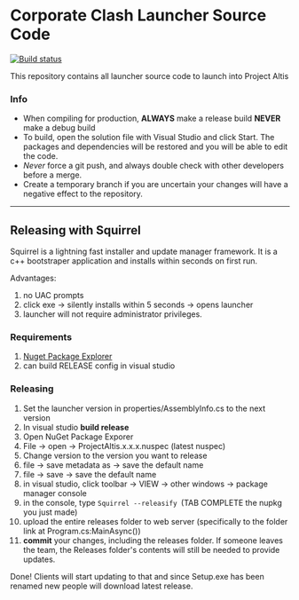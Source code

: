 Corporate Clash Launcher Source Code
================================== 
[![Build status](https://ci.appveyor.com/api/projects/status/x0ocu1eai8w0sqto/branch/master?svg=true)](https://ci.appveyor.com/project/judge2020/launcher/branch/master)
 

This repository contains all launcher source code to launch into Project Altis

### Info
* When compiling for production, **ALWAYS** make a release build **NEVER** make a debug build
* To build, open the solution file with Visual Studio and click Start. The packages and dependencies will be restored and you will be able to edit the code.
* *Never* force a git push, and always double check with other developers before a merge.
* Create a temporary branch if you are uncertain your changes will have a negative effect to the repository.

---

## Releasing with Squirrel


Squirrel is a lightning fast installer and update manager framework. It is a c++ bootstraper application and installs within seconds on first run.

Advantages:

1. no UAC prompts
2. click exe -> silently installs within 5 seconds -> opens launcher
3. launcher will not require administrator privileges. 

### Requirements

1. [Nuget Package Explorer](https://www.microsoft.com/store/apps/9wzdncrdmdm3?ocid=badge)
2. can build RELEASE config in visual studio

### Releasing


1. Set the launcher version in properties/AssemblyInfo.cs to the next version
2. In visual studio **build release**
2. Open NuGet Package Exporer
3. File -> open -> ProjectAltis.x.x.x.nuspec (latest nuspec)
4. Change version to the version you want to release
5. file -> save metadata as -> save the default name
6. file -> save -> save the default name
7. in visual studio, click toolbar -> VIEW -> other windows -> package manager console
8. in the console, type `Squirrel --releasify `(TAB COMPLETE the nupkg you just made)
9. upload the entire releases folder to web server (specifically to the folder link at Program.cs:MainAsync())
10. **commit** your changes, including the releases folder. If someone leaves the team, the Releases folder's contents will still be needed to provide updates.

Done! Clients will start updating to that and since Setup.exe has been renamed new people will download latest release.
